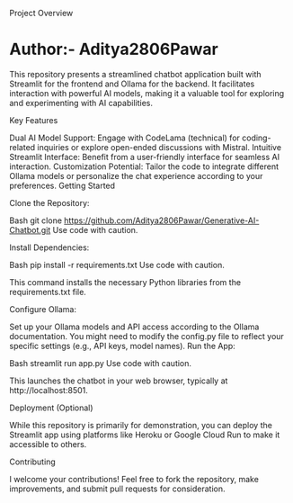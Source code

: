 Project Overview

# Author:- Aditya2806Pawar

 This repository presents a streamlined chatbot application built with Streamlit for the frontend and Ollama for the backend. It facilitates interaction with powerful AI models, making it a valuable tool for exploring and experimenting with AI capabilities.

 Key Features

Dual AI Model Support: Engage with CodeLama (technical) for coding-related inquiries or explore open-ended discussions with Mistral.
Intuitive Streamlit Interface: Benefit from a user-friendly interface for seamless AI interaction.
Customization Potential: Tailor the code to integrate different Ollama models or personalize the chat experience according to your preferences.
 Getting Started

 Clone the Repository:

Bash
git clone https://github.com/Aditya2806Pawar/Generative-AI-Chatbot.git
Use code with caution.

 Install Dependencies:

Bash
pip install -r requirements.txt
Use code with caution.

 This command installs the necessary Python libraries from the requirements.txt file.

 Configure Ollama:

Set up your Ollama models and API access according to the Ollama documentation. You might need to modify the config.py file to reflect your specific settings (e.g., API keys, model names).
 Run the App:

Bash
streamlit run app.py
Use code with caution.

 This launches the chatbot in your web browser, typically at http://localhost:8501.

 Deployment (Optional)

 While this repository is primarily for demonstration, you can deploy the Streamlit app using platforms like Heroku or Google Cloud Run to make it accessible to others.

 Contributing

 I welcome your contributions! Feel free to fork the repository, make improvements, and submit pull requests for consideration.




```# Generative-AI-Chatbot
